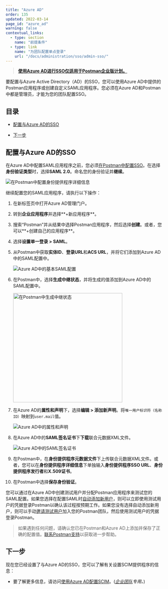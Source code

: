 ```yaml
---
title: "Azure AD"
order: 135
updated: 2022-03-14
page_id: "azure_ad"
warning: false
contextual_links:
  - type: section
    name: "前提条件"
  - type: link
    name: "为团队配置单点登录"
    url: "/docs/administration/sso/admin-sso/"
---
```


> **[使用Azure AD进行SSO仅适用于Postman企业版计划。](https://www.postman.com/pricing)**

要配置与Azure Active Directory（AD）的SSO，您可以使用Azure AD中提供的Postman应用程序或创建自定义SAML应用程序。您必须在Azure AD和Postman中都是管理员，才能为您的团队配置SSO。

## 目录

* [配置与Azure AD的SSO](#configuring-sso-with-azure-ad)

* [下一步](#next-steps)

## 配置与Azure AD的SSO

在Azure AD中配置SAML应用程序之前，您必须[在Postman中配置SSO](/docs/administration/sso/admin-sso/)。在选择**身份验证类型**时，选择**SAML 2.0**。命名您的身份验证并**继续**。

<img alt="在Postman中配置身份提供程序详细信息" src="https://assets.postman.com/postman-docs/configure-identity-provider-details-v9.14.jpg"/>

继续配置您的SAML应用程序，请执行以下操作：

1. 在新标签页中打开Azure AD管理门户。
1. 转到**企业应用程序**并选择**+新应用程序**。
1. 搜索“Postman”并从结果中选择Postman应用程序，然后选择**创建**。或者，您可以**+创建自己的应用程序**。
1. 选择**设置单一登录 > SAML**。
1. 从Postman中获取**实体ID**、**登录URL**和**ACS URL**，并将它们添加到Azure AD中的SAML配置中。

    <img alt="Azure AD中的基本SAML配置" src="https://assets.postman.com/postman-docs/basic-saml-config-azuread.jpg"/>
1. 在Postman中，选择**生成中继状态**，并将生成的值添加到Azure AD中的SAML配置中。

    <img alt="在Postman中生成中继状态" src="https://assets.postman.com/postman-docs/generate-relay-state-v9.14.jpg" width="350px"/>
1. 在Azure AD的**属性和声明**下，选择**编辑 > 添加新声明**。将`唯一用户标识符（名称ID）`映射到`user.mail`值。

    <img alt="Azure AD中的属性和声明" src="https://assets.postman.com/postman-docs/attributes-claims-config-azuread.jpg"/>
1. 在Azure AD中的**SAML签名证书**下**下载**联合元数据XML文件。

    <img alt="Azure AD中的SAML签名证书" src="https://assets.postman.com/postman-docs/saml-signing-certificate-azuread.jpg"/>

1. 在Postman中，在**身份提供程序元数据文件**下上传联合元数据XML文件。或者，您可以在**身份提供程序详细信息**下单独输入**身份提供程序SSO URL**、**身份提供程序发行者**和**X.509证书**。

1. 在Postman中选择**保存身份验证**。

您可以通过在Azure AD中创建测试用户并分配Postman应用程序来测试您的SAML配置。如果您选择在配置SAML时[自动添加新用户](/docs/administration/sso/admin-sso/#automatically-adding-new-users)，则可以立即使用测试用户的凭据登录Postman以确认该过程按预期工作。如果您没有选择自动添加新用户，则可以手动[邀请测试用户](/docs/administration/managing-your-team/managing-your-team/#inviting-users)加入您的Postman团队，然后使用测试用户的凭据登录Postman。

> 如果遇到任何问题，请确认您已在Postman和Azure AD上添加并保存了正确的配置值。[联系Postman支持](https://www.postman.com/support/)以获取进一步帮助。

## 下一步

现在您已经设置了与Azure AD的SSO，您可以了解有关设置SCIM提供程序的信息：

* 要了解更多信息，请访问[使用Azure AD配置SCIM](/docs/administration/scim-provisioning/configuring-scim-with-azure-ad/)。(_[企业团队](https://www.postman.com/pricing/)专用。_)